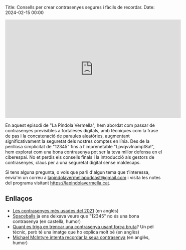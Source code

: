 Title: Consells per crear contrasenyes segures i fàcils de recordar.
Date: 2024-02-15 00:00

<iframe width="560" height="315" src="https://www.youtube.com/embed/mpoiL2RMiqM?si=O_3ajqhq0X_Xkqbn" title="YouTube video player" frameborder="0" allow="accelerometer; autoplay; clipboard-write; encrypted-media; gyroscope; picture-in-picture; web-share" allowfullscreen></iframe>

En aquest episodi de "La Píndola Vermella", hem abordat com passar de contrasenyes previsibles a fortaleses digitals, amb tècniques com la frase de pas i la concatenació de paraules aleatòries, augmentant significativament la seguretat dels nostres comptes en línia. Des de la perillosa simplicitat de "12345" fins a l'imprenetable "Lpvqvvlnampt8a!", hem explorat com una bona contrasenya pot ser la teva millor defensa en el ciberespai. No et perdis els consells finals i la introducció als gestors de contrasenyes, claus per a una seguretat digital sense maldecaps.

Si tens alguna pregunta, o vols que parli d'algun tema que t'interessa, envia'm un correu a lapindolavermellapodcast@gmail.com i visita les notes del programa visitant https://lapindolavermella.cat.

## Enllaços

- [Les contrasenyes més usades del 2021](https://en.wikipedia.org/wiki/List_of_the_most_common_passwords) (en anglès)
- [Spaceballs](https://youtu.be/Cm-joHuqEjo?si=lpLYhG-uhOOVTRGT&t=3477) ja ens deixava veure que "12345" no és una bona contrasenya (en castellà, humor)
- [Quant es triga en trencar una contrasenya usant força bruta](https://www.hivesystems.io/blog/are-your-passwords-in-the-green)? Un pèl tècnic, però té una imatge que ho explica molt bé (en anglès)
- [Michael McIntyre intenta recordar la seua contrasenya](https://youtu.be/z_HmDP3lKMI?si=rsijnwrKEsXWPxF0) (en anglès, humor)
